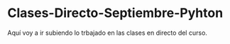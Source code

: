 # Clases-Directo-Septiembre-Pyhton
Aquí voy a ir subiendo lo trbajado en las clases en directo del curso.
